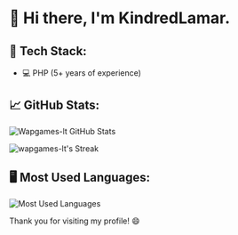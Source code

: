 # 👋 Hi there, I'm KindredLamar.

## 🚀 Tech Stack:
- 💻 PHP (5+ years of experience)

## 📈 GitHub Stats:
![Wapgames-lt GitHub Stats](https://github-readme-stats.vercel.app/api?username=wapgames-lt&show_icons=true&hide_title=true&count_private=true&hide=prs&hide_border=true&bg_color=0d1117&text_color=c9d1d9&icon_color=58a6ff)


![wapgames-lt's Streak](https://github-readme-streak-stats.herokuapp.com/?user=wapgames-lt&theme=vue-dark&hide_border=true)


## 🖥️ Most Used Languages:
![Most Used Languages](https://github-readme-stats.vercel.app/api/top-langs/?username=wapgames-lt&layout=compact&bg_color=0d1117&text_color=c9d1d9&icon_color=58a6ff&hide_border=true)


Thank you for visiting my profile! 😄

